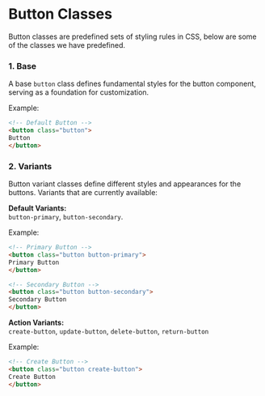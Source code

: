 # Button Classes

Button classes are predefined sets of styling rules in CSS, below are some of the classes we have predefined.

### 1. Base
A base `button` class defines fundamental styles for the button component, serving as a foundation for customization.

Example:
```html
<!-- Default Button -->
<button class="button">
Button
</button>
```

### 2. Variants
Button variant classes define different styles and appearances for the buttons. Variants that are currently available:

<b>Default Variants:</b><br>
`button-primary`, `button-secondary`.

Example:
```html
<!-- Primary Button -->
<button class="button button-primary">
Primary Button
</button>

<!-- Secondary Button -->
<button class="button button-secondary">
Secondary Button
</button>
```

<b>Action Variants:</b><br>
`create-button`, `update-button`, `delete-button`, `return-button`

Example:
```html
<!-- Create Button -->
<button class="button create-button">
Create Button
</button>
```
